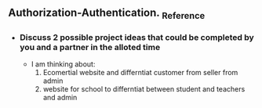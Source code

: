 ## Authorization-Authentication.  [<sub>    Reference </sub>](https://canvas.instructure.com/courses/6888396/discussion_topics/18305210/submit)
   - ### Discuss 2 possible project ideas that could be completed by you and a partner in the alloted time
       - I am thinking about: 
          1. Ecomertial website and differntiat customer from seller from admin
          2. website for school to differntiat between student and teachers and admin
